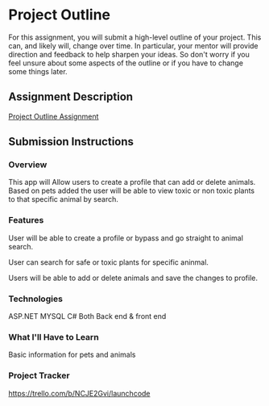 # Project Outline
For this assignment, you will submit a high-level outline of your project. This can, and likely will, change over time. In particular, your mentor will provide direction and feedback to help sharpen your ideas. So don't worry if you feel unsure about some aspects of the outline or if you have to change some things later.

## Assignment Description
[Project Outline Assignment](https://education.launchcode.org/liftoff/modules/assignments/project-outline)

## Submission Instructions

### Overview

This app will Allow users to create a profile that can add or delete animals. Based on pets added the user will be able to view toxic or non toxic plants to that specific animal by search.


### Features
User will be able to create a profile or bypass and go straight to animal search.

User can search for safe or toxic plants for specific aninmal.

Users will be able to add or delete animals and save the changes to profile.


### Technologies
ASP.NET
MYSQL
C# Both Back end & front end

### What I'll Have to Learn
Basic information for pets and animals 




### Project Tracker
https://trello.com/b/NCJE2Gvi/launchcode
